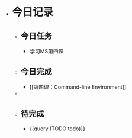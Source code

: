 - # 今日记录
	- ## 今日任务
		- 学习MS第四课
	- ##  今日完成
		- [[第四课：Command-line Environment]]
	-
	- ## 待完成
		- {{query (TODO todo)}}